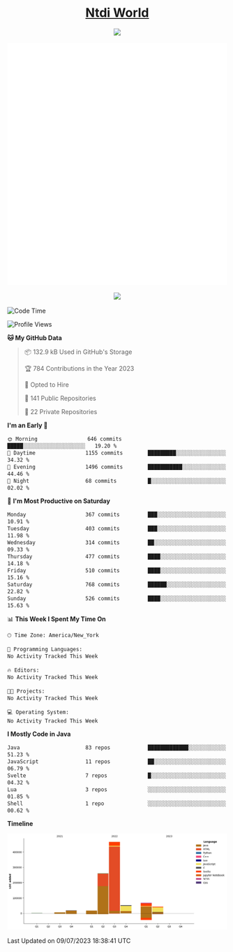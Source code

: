 <h1 align="center"><a href="https://www.ntdi.world">Ntdi World</a></h1>
<p align="center">
  <a href="https://github.com/n-tdi"><img src="https://readme-typing-svg.herokuapp.com?lines=FullStack+Developer;Web+Developer;Open-Source+Enthusiast;Java+Developer;Spigot-API%20Developer;&center=true&width=500&height=50"></a>
</p>

<div align="center">
  <img src="/github-metrics.svg"></img>
  
  <img src="https://komarev.com/ghpvc/?username=n-tdi&color=green"></img>
</div>

<!-- May use later.. idk -->
<!-- <a href="http://www.github.com/n-tdi"><img src="https://github-readme-stats.vercel.app/api?username=n-tdi&show_icons=true&hide=&count_private=true&title_color=0891b2&text_color=ffffff&icon_color=0891b2&bg_color=1c1917&hide_border=true&show_icons=true" alt="n-tdi's GitHub stats" /></a> -->

<!--START_SECTION:waka-->
![Code Time](http://img.shields.io/badge/Code%20Time-275%20hrs%2019%20mins-blue)

![Profile Views](http://img.shields.io/badge/Profile%20Views-0-blue)

**🐱 My GitHub Data** 

> 📦 132.9 kB Used in GitHub's Storage 
 > 
> 🏆 784 Contributions in the Year 2023
 > 
> 💼 Opted to Hire
 > 
> 📜 141 Public Repositories 
 > 
> 🔑 22 Private Repositories 
 > 
**I'm an Early 🐤** 

```text
🌞 Morning                646 commits         █████░░░░░░░░░░░░░░░░░░░░   19.20 % 
🌆 Daytime                1155 commits        █████████░░░░░░░░░░░░░░░░   34.32 % 
🌃 Evening                1496 commits        ███████████░░░░░░░░░░░░░░   44.46 % 
🌙 Night                  68 commits          █░░░░░░░░░░░░░░░░░░░░░░░░   02.02 % 
```
📅 **I'm Most Productive on Saturday** 

```text
Monday                   367 commits         ███░░░░░░░░░░░░░░░░░░░░░░   10.91 % 
Tuesday                  403 commits         ███░░░░░░░░░░░░░░░░░░░░░░   11.98 % 
Wednesday                314 commits         ██░░░░░░░░░░░░░░░░░░░░░░░   09.33 % 
Thursday                 477 commits         ████░░░░░░░░░░░░░░░░░░░░░   14.18 % 
Friday                   510 commits         ████░░░░░░░░░░░░░░░░░░░░░   15.16 % 
Saturday                 768 commits         ██████░░░░░░░░░░░░░░░░░░░   22.82 % 
Sunday                   526 commits         ████░░░░░░░░░░░░░░░░░░░░░   15.63 % 
```


📊 **This Week I Spent My Time On** 

```text
🕑︎ Time Zone: America/New_York

💬 Programming Languages: 
No Activity Tracked This Week

🔥 Editors: 
No Activity Tracked This Week

🐱‍💻 Projects: 
No Activity Tracked This Week

💻 Operating System: 
No Activity Tracked This Week
```

**I Mostly Code in Java** 

```text
Java                     83 repos            █████████████░░░░░░░░░░░░   51.23 % 
JavaScript               11 repos            ██░░░░░░░░░░░░░░░░░░░░░░░   06.79 % 
Svelte                   7 repos             █░░░░░░░░░░░░░░░░░░░░░░░░   04.32 % 
Lua                      3 repos             ░░░░░░░░░░░░░░░░░░░░░░░░░   01.85 % 
Shell                    1 repo              ░░░░░░░░░░░░░░░░░░░░░░░░░   00.62 % 
```



**Timeline**

![Lines of Code chart](https://raw.githubusercontent.com/n-tdi/n-tdi/main/assets/bar_graph.png)


 Last Updated on 09/07/2023 18:38:41 UTC
<!--END_SECTION:waka-->

